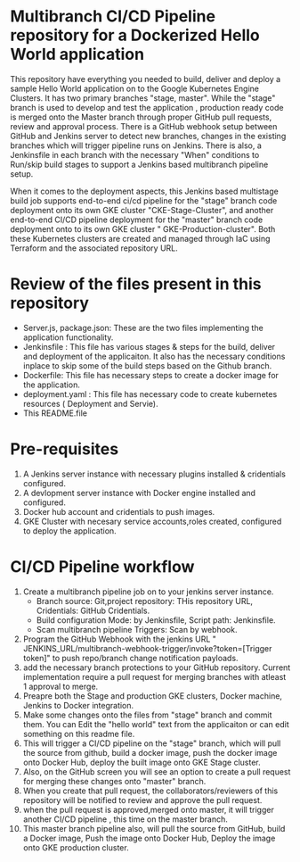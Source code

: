 # Multibranch CI/CD Pipeline repository for a Dockerized Hello World application
This repository have everything you needed to build, deliver and deploy a sample Hello World application on to the Google Kubernetes Engine Clusters. It has two primary branches "stage, master". While the "stage" branch is used to develop and test the application , production ready code is merged onto the Master branch through proper GitHub pull requests, review and approval process. There is a GitHub webhook setup between GitHub and Jenkins server to detect new branches, changes in the existing branches which will trigger pipeline runs on Jenkins. There is also, a Jenkinsfile in each branch with the necessary "When" conditions to Run/skip build stages to support a Jenkins based multibranch pipeline setup.

When it comes to the deployment aspects, this Jenkins based multistage build job supports end-to-end ci/cd pipeline for the "stage" branch code deployment onto its own GKE cluster "CKE-Stage-Cluster", and another end-to-end CI/CD pipeline deployment for the "master" branch code deployment onto to its own GKE cluster " GKE-Production-cluster". Both these Kubernetes clusters are created and managed through IaC using Terraform and the associated repository URL.


# Review of the files present in this repository
 - Server.js, package.json: These are the two files implementing the application functionality.
 - Jenkinsfile : This file has various stages & steps for the build, deliver and deployment of the applicaiton. It also has the necessary conditions inplace to skip some of the build steps based on the Github branch.
 - Dockerfile: This file has necessary steps to create a docker image for the application.
 - deployment.yaml : This file has necessary code to create kubernetes resources ( Deployment and Servie).
 - This README.file


# Pre-requisites

1. A Jenkins server instance with necessary plugins installed & cridentials configured.
2. A devlopment server instance with Docker engine installed and configured.
3. Docker hub account and cridentials to push images.
4. GKE Cluster with necesary service accounts,roles created, configured to deploy the application. 

# CI/CD Pipeline workflow

1. Create a multibranch pipeline job on to your jenkins server instance.
    - Branch source: Git,project repository: THis repository URL, Cridentials: GitHub Cridentials.
    - Build configuration Mode: by Jenkinsfile, Script path: Jenkinsfile.
    - Scan multibranch pipeline Triggers: Scan by webhook.
2. Program the GitHub Webhook with the jenkins URL " JENKINS_URL/multibranch-webhook-trigger/invoke?token=[Trigger token]" to push repo/branch change notification payloads.
3. add the necessary branch protections to your GitHub repository. Current implementation require a pull request for merging branches with atleast 1 approval to merge.
4. Preapre both the Stage and production GKE clusters, Docker machine, Jenkins to Docker integration.
5. Make some changes onto the files from "stage" branch and commit them. You can Edit the "hello world" text from the applicaiton or can edit something on this readme file.
6. This will trigger a CI/CD pipeline on the "stage" branch, which will pull the source from github, build a docker image, push the docker image onto Docker Hub, deploy the built image onto GKE Stage cluster.
7. Also, on the GitHub screen you will see an option to create a pull request for merging these changes onto "master" branch. 
8. When you create that pull request, the collaborators/reviewers of this repository will be notified to review and approve the pull request.
9. when the pull request is approved,merged onto master, it will trigger another CI/CD pipeline , this time on the master branch.
10. This master branch pipeline also, will pull the source from GitHub, build a Docker image,  Push the image onto Docker Hub, Deploy the image onto GKE production cluster. 
